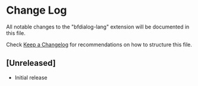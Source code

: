 # Change Log

All notable changes to the "bfdialog-lang" extension will be documented in this file.

Check [Keep a Changelog](http://keepachangelog.com/) for recommendations on how to structure this file.

## [Unreleased]

- Initial release